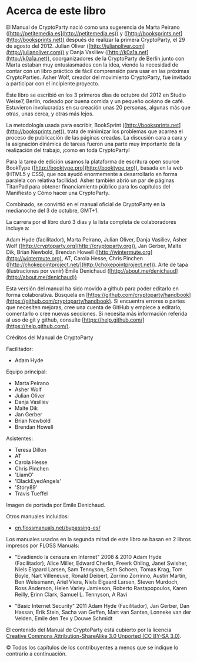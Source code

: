 Acerca de este libro
====================

El Manual de CryptoParty nació como una sugerencia de Marta Peirano ([http://petitemedia.es](http://petitemedia.es)) y ([http://booksprints.net](http://booksprints.net)) después de realizar la primera CryptoParty, el 29 de agosto del 2012. Julian Oliver ([http://julianoliver.com](http://julianoliver.com)) y Danja Vasiliev ([http://k0a1a.net](http://k0a1a.net)), coorganizadores de la CryptoParty de Berlín junto con Marta estaban muy entusiasmados con la idea, viendo la necesidad de contar con un libro práctico de fácil comprensión para usar en las próximas CryptoParties. Asher Wolf, creador del movimiento CryptoParty, fue invitado a participar con el incipiente proyecto.

Este libro se escribió en los 3 primeros días de octubre del 2012 en Studio Weise7, Berlin, rodeado por buena comida y un pequeño océano de café. Estuvieron involucradas en su creación unas 20 personas, algunas más que otras, unas cerca, y otras más lejos.

La metodología usada para escribir, BookSprint ([http://booksprints.net](http://booksprints.net)), trata de minimizar los problemas que acarrea el proceso de publicación de las páginas creadas. La discusión cara a cara y la asignación dinámica de tareas fueron una parte muy importante de la realización del trabajo, ¡como en toda CryptoParty!

Para la tarea de edición usamos la plataforma de escritura open source BookType ([http://booktype.pro](http://booktype.pro)), basada en la web (HTML5 y CSS), que nos ayudó enormemente a desarrollarlo en forma paralela con relativa facilidad. Asher también abrió un par de páginas TitanPad para obtener financiamiento público para los capítulos del Manifiesto y Cómo hacer una CryptoParty.

Combinado, se convirtió en el manual oficial de CryptoParty en la medianoche del 3 de octubre, GMT+1.

La carrera por el libro duró 3 días y la lista completa de colaboradores incluye a:

Adam Hyde (facilitador), Marta Peirano, Julian Oliver, Danja Vasiliev, Asher Wolf ([http://cryptoparty.org](http://cryptoparty.org)), Jan Gerber, Malte Dik, Brian Newbold, Brendan Howell ([http://wintermute.org](http://wintermute.org), AT, Carola Hesse, Chris Pinchen ([http://chokepointproject.net/](http://chokepointproject.net)). Arte de tapa (ilustraciones por venir) Emile Denichaud ([http://about.me/denichaud](http://about.me/denichaud))

Esta versión del manual ha sido movido a github para poder editarlo en forma colaborativa. Búsquela en [https://github.com/cryptoparty/handbook](https://github.com/cryptoparty/handbook).
Si encuentra errores o partes que necesiten mejoras, cree una cuenta de GitHub y empiece a editarlo, comentarlo o cree nuevas secciones. Si necesita más información referida al uso de git y github, consulte [https://help.github.com/](https://help.github.com/).

Créditos del Manual de CryptoParty

Facilitador:

 * Adam Hyde

Equipo principal:

 * Marta Peirano
 * Asher Wolf
 * Julian Oliver
 * Danja Vasiliev
 * Malte Dik
 * Jan Gerber
 * Brian Newbold
 * Brendan Howell

Asistentes:

 * Teresa Dillon
 * AT
 * Carola Hesse
 * Chris Pinchen
 * 'LiamO'
 * 'l3lackEyedAngels'
 * 'Story89'
 * Travis Tueffel

Imagen de portada por Emile Denichaud.

Otros manuales incluidos: 

 * [en.flossmanuals.net/bypassing-es/](en.flossmanuals.net/bypassing-es/)

Los manuales usados en la segunda mitad de este libro se basan en 2 libros impresos por FLOSS Manuals:

 * "Evadiendo la censura en Internet" 2008 & 2010 Adam Hyde (Facilitador), Alice Miller, Edward Cherlin, Freerk Ohling, Janet Swisher, Niels Elgaard Larsen, Sam Tennyson, Seth Schoen, Tomas Krag, Tom Boyle, Nart Villeneuve, Ronald Deibert, Zorrino Zorrinno, Austin Martin, Ben Weissmann, Ariel Viera, Niels Elgaard Larsen, Steven Murdoch, Ross Anderson, Helen Varley Jamieson, Roberto Rastapopoulos, Karen Reilly, Erinn Clark, Samuel L. Tennyson, A Ravi

 * "Basic Internet Security" 2011 Adam Hyde (Facilitador), Jan Gerber, Dan Hassan, Erik Stein, Sacha van Geffen, Mart van Santen, Lonneke van der Velden, Emile den Tex y Douwe Schmidt

El contenido del Manual de CryptoParty está cubierto por la licencia [Creative Commons Attribution-ShareAlike 3.0 Unported (CC BY-SA 3.0)](https://creativecommons.org/licenses/by-sa/3.0/).

© Todos los capítulos de los contribuyentes a menos que se indique lo contrario a continuación.
